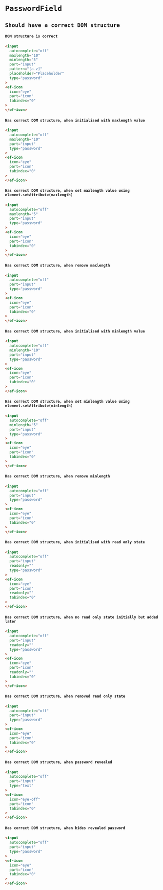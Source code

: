 # `PasswordField`

## `Should have a correct DOM structure`

####   `DOM structure is correct`

```html
<input
  autocomplete="off"
  maxlength="10"
  minlength="5"
  part="input"
  pattern="[a-z]"
  placeholder="Placeholder"
  type="password"
>
<ef-icon
  icon="eye"
  part="icon"
  tabindex="0"
>
</ef-icon>

```

####   `Has correct DOM structure, when initialised with maxlength value`

```html
<input
  autocomplete="off"
  maxlength="10"
  part="input"
  type="password"
>
<ef-icon
  icon="eye"
  part="icon"
  tabindex="0"
>
</ef-icon>

```

####   `Has correct DOM structure, when set maxlength value using element.setAttribute(maxlength)`

```html
<input
  autocomplete="off"
  maxlength="5"
  part="input"
  type="password"
>
<ef-icon
  icon="eye"
  part="icon"
  tabindex="0"
>
</ef-icon>

```

####   `Has correct DOM structure, when remove maxlength`

```html
<input
  autocomplete="off"
  part="input"
  type="password"
>
<ef-icon
  icon="eye"
  part="icon"
  tabindex="0"
>
</ef-icon>

```

####   `Has correct DOM structure, when initialised with minlength value`

```html
<input
  autocomplete="off"
  minlength="10"
  part="input"
  type="password"
>
<ef-icon
  icon="eye"
  part="icon"
  tabindex="0"
>
</ef-icon>

```

####   `Has correct DOM structure, when set minlength value using element.setAttribute(minlength)`

```html
<input
  autocomplete="off"
  minlength="5"
  part="input"
  type="password"
>
<ef-icon
  icon="eye"
  part="icon"
  tabindex="0"
>
</ef-icon>

```

####   `Has correct DOM structure, when remove minlength`

```html
<input
  autocomplete="off"
  part="input"
  type="password"
>
<ef-icon
  icon="eye"
  part="icon"
  tabindex="0"
>
</ef-icon>

```

####   `Has correct DOM structure, when initialised with read only state`

```html
<input
  autocomplete="off"
  part="input"
  readonly=""
  type="password"
>
<ef-icon
  icon="eye"
  part="icon"
  readonly=""
  tabindex="0"
>
</ef-icon>

```

####   `Has correct DOM structure, when no read only state initially but added later`

```html
<input
  autocomplete="off"
  part="input"
  readonly=""
  type="password"
>
<ef-icon
  icon="eye"
  part="icon"
  readonly=""
  tabindex="0"
>
</ef-icon>

```

####   `Has correct DOM structure, when removed read only state`

```html
<input
  autocomplete="off"
  part="input"
  type="password"
>
<ef-icon
  icon="eye"
  part="icon"
  tabindex="0"
>
</ef-icon>

```

####   `Has correct DOM structure, when password revealed`

```html
<input
  autocomplete="off"
  part="input"
  type="text"
>
<ef-icon
  icon="eye-off"
  part="icon"
  tabindex="0"
>
</ef-icon>

```

####   `Has correct DOM structure, when hides revealed password`

```html
<input
  autocomplete="off"
  part="input"
  type="password"
>
<ef-icon
  icon="eye"
  part="icon"
  tabindex="0"
>
</ef-icon>

```


